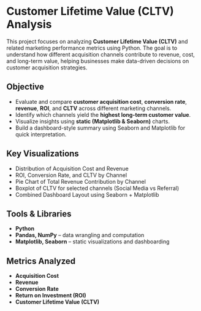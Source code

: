 # Customer Lifetime Value (CLTV) Analysis

This project focuses on analyzing **Customer Lifetime Value (CLTV)** and related marketing performance metrics using Python. The goal is to understand how different acquisition channels contribute to revenue, cost, and long-term value, helping businesses make data-driven decisions on customer acquisition strategies.

## Objective

- Evaluate and compare **customer acquisition cost**, **conversion rate**, **revenue**, **ROI**, and **CLTV** across different marketing channels.
- Identify which channels yield the **highest long-term customer value**.
- Visualize insights using **static (Matplotlib & Seaborn)** charts.
- Build a dashboard-style summary using Seaborn and Matplotlib for quick interpretation.

## Key Visualizations

- Distribution of Acquisition Cost and Revenue
- ROI, Conversion Rate, and CLTV by Channel
- Pie Chart of Total Revenue Contribution by Channel
- Boxplot of CLTV for selected channels (Social Media vs Referral)
- Combined Dashboard Layout using Seaborn + Matplotlib

## Tools & Libraries

- **Python**
- **Pandas, NumPy** – data wrangling and computation
- **Matplotlib, Seaborn** – static visualizations and dashboarding

## Metrics Analyzed

- **Acquisition Cost**
- **Revenue**
- **Conversion Rate**
- **Return on Investment (ROI)**
- **Customer Lifetime Value (CLTV)**
